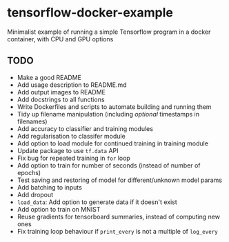# tensorflow-docker-example

Minimalist example of running a simple Tensorflow program in a docker container, with CPU and GPU options

## TODO

- Make a good README
- Add usage description to README.md
- Add output images to README
- Add docstrings to all functions
- Write Dockerfiles and scripts to automate building and running them
- Tidy up filename manipulation (including *optional* timestamps in filenames)
- Add accuracy to classifier and training modules
- Add regularisation to classifer module
- Add option to load module for continued training in training module
- Update package to use `tf.data` API
- Fix bug for repeated training in `for` loop
- Add option to train for number of seconds (instead of number of epochs)
- Test saving and restoring of model for different/unknown model params
- Add batching to inputs
- Add dropout
- `load_data`: Add option to generate data if it doesn't exist
- Add option to train on MNIST
- Reuse gradients for tensorboard summaries, instead of computing new ones
- Fix training loop behaviour if `print_every` is not a multiple of `log_every`